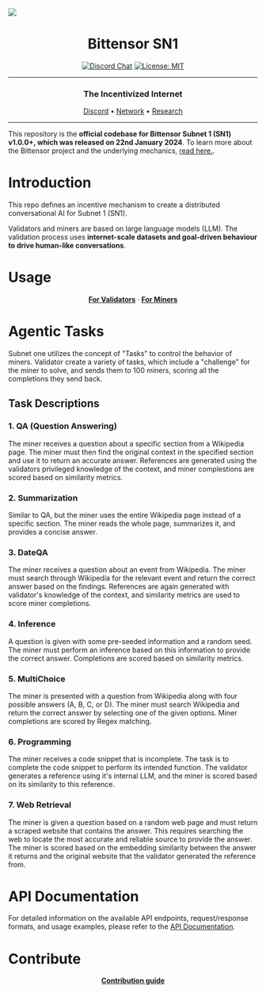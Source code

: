 <picture>
    <source srcset="./assets/macrocosmos-white.png"  media="(prefers-color-scheme: dark)">
    <source srcset="./assets/macrocosmos-black.png"  media="(prefers-color-scheme: light)">
    <img src="macrocosmos-black.png">
</picture>

<div align="center">

# **Bittensor SN1** <!-- omit in toc -->
[![Discord Chat](https://img.shields.io/discord/308323056592486420.svg)](https://discord.gg/bittensor)
[![License: MIT](https://img.shields.io/badge/License-MIT-yellow.svg)](https://opensource.org/licenses/MIT)

---

### The Incentivized Internet <!-- omit in toc -->

[Discord](https://discord.gg/bittensor) • [Network](https://taostats.io/) • [Research](https://bittensor.com/whitepaper)

</div>

---

This repository is the **official codebase for Bittensor Subnet 1 (SN1) v1.0.0+, which was released on 22nd January 2024**. To learn more about the Bittensor project and the underlying mechanics, [read here.](https://docs.bittensor.com/).

# Introduction

This repo defines an incentive mechanism to create a distributed conversational AI for Subnet 1 (SN1).

Validators and miners are based on large language models (LLM). The validation process uses **internet-scale datasets and goal-driven behaviour to drive human-like conversations**.


</div>

# Usage

<div align="center">

**[For Validators](./assets/validator.md)** · **[For Miners](./assets/miner.md)**


</div>

# Agentic Tasks

Subnet one utilizes the concept of "Tasks" to control the behavior of miners. Validator create a variety of tasks, which include a "challenge" for the miner to solve, and sends them to 100 miners, scoring all the completions they send back.

## Task Descriptions

### 1. **QA (Question Answering)**
The miner receives a question about a specific section from a Wikipedia page. The miner must then find the original context in the specified section and use it to return an accurate answer. References are generated using the validators privileged knowledge of the context, and miner complestions are scored based on similarity metrics.

### 2. **Summarization**
Similar to QA, but the miner uses the entire Wikipedia page instead of a specific section. The miner reads the whole page, summarizes it, and provides a concise answer.

### 3. **DateQA**
The miner receives a question about an event from Wikipedia. The miner must search through Wikipedia for the relevant event and return the correct answer based on the findings. References are again generated with validator's knowledge of the context, and similarity metrics are used to score miner completions.

### 4. **Inference**
A question is given with some pre-seeded information and a random seed. The miner must perform an inference based on this information to provide the correct answer. Completions are scored based on similarity metrics.

### 5. **MultiChoice**
The miner is presented with a question from Wikipedia along with four possible answers (A, B, C, or D). The miner must search Wikipedia and return the correct answer by selecting one of the given options. Miner completions are scored by Regex matching.

### 6. **Programming**
The miner receives a code snippet that is incomplete. The task is to complete the code snippet to perform its intended function. The validator generates a reference using it's internal LLM, and the miner is scored based on its similarity to this reference.

### 7. **Web Retrieval**
The miner is given a question based on a random web page and must return a scraped website that contains the answer. This requires searching the web to locate the most accurate and reliable source to provide the answer. The miner is scored based on the embedding similarity between the answer it returns and the original website that the validator generated the reference from.

# API Documentation

For detailed information on the available API endpoints, request/response formats, and usage examples, please refer to the [API Documentation](./validator_api/API_docs.md).

# Contribute
<div align="center">

**[Contribution guide](./assets/CONTRIBUTING.md)**

</div>
